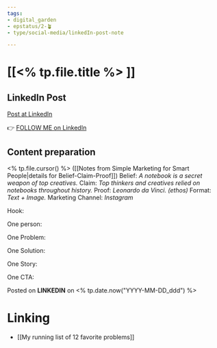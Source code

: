 ```yaml
---
tags: 
- digital_garden
- epstatus/2-🪴
- type/social-media/linkedIn-post-note

---
```

# [[<% tp.file.title %> ]]
## LinkedIn Post
[Post at LinkedIn]()
  

👉 [FOLLOW ME on LinkedIn](https://www.linkedin.com/comm/mynetwork/discovery-see-all?usecase=PEOPLE_FOLLOWS&followMember=sebastiankamilli)

## Content preparation
<% tp.file.cursor() %>
([[Notes from Simple Marketing for Smart People|details for Belief-Claim-Proof]])
Belief: *A notebook is a secret weapon of top creatives.* 
Claim: *Top thinkers and creatives relied on notebooks throughout history.* 
Proof: *Leonardo da Vinci. (ethos)* 
Format: *Text + Image.* 
Marketing Channel: *Instagram*

Hook:

One person:

One Problem: 

One Solution:

One Story:

One CTA:

Posted on **LINKEDIN** on <% tp.date.now("YYYY-MM-DD_ddd") %>
# Linking
+ [[My running list of 12 favorite problems]]